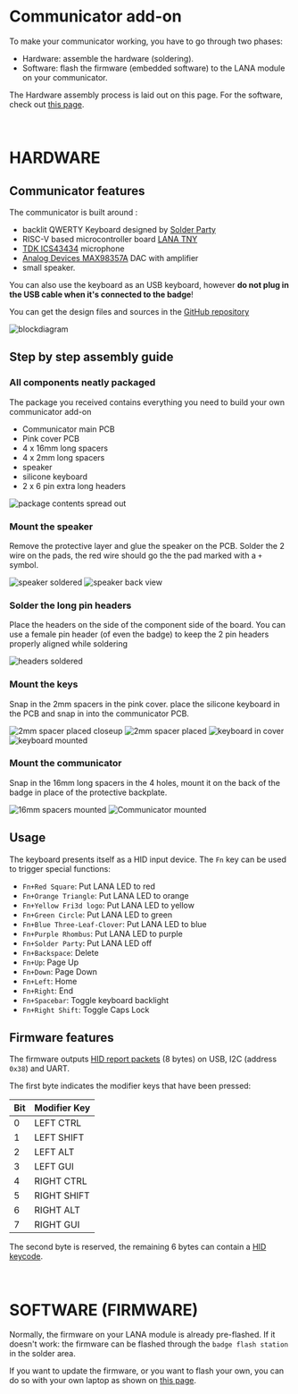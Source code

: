 # Communicator add-on

To make your communicator working, you have to go through two phases:
- Hardware: assemble the hardware (soldering).
- Software: flash the firmware (embedded software) to the LANA module on your communicator.

The Hardware assembly process is laid out on this page. For the software, check out <a href="https://fri3dcamp.github.io/badge_2024/en/communicator/programming/">this page</a>.

&nbsp;<br>
# HARDWARE

## Communicator features

The communicator is built around :

- backlit QWERTY Keyboard designed by [Solder Party](https://www.solder.party/)
- RISC-V based microcontroller board [LANA TNY](https://phyx.be/LANA_TNY/)
- [TDK ICS43434](https://invensense.tdk.com/products/ics-43434/) microphone
- [Analog Devices MAX98357A](https://www.analog.com/en/products/max98357a.html) DAC with amplifier
- small speaker.

You can also use the keyboard as an USB keyboard, however **do not plug in the USB cable when it's connected to the badge**!

You can get the design files and sources in the [GitHub repository](https://github.com/Fri3dCamp/communicator_2024)

![blockdiagram](blockdiagram.png)

## Step by step assembly guide

### All components neatly packaged

The package you received contains everything you need to build your own communicator add-on

- Communicator main PCB
- Pink cover PCB
- 4 x 16mm long spacers
- 4 x 2mm long spacers
- speaker
- silicone keyboard
- 2 x 6 pin extra long headers

![package contents spread out](contents2.jpg)

### Mount the speaker

Remove the protective layer and glue the speaker on the PCB. Solder the 2 wire on the pads, the red wire should go the the pad marked with a `+` symbol.

![speaker soldered](speaker.jpg)
![speaker back view](speaker2.jpg)

### Solder the long pin headers

Place the headers on the side of the component side of the board. You can use a female pin header (of even the badge) to keep the 2 pin headers properly aligned while soldering

![headers soldered](headers.jpg)

### Mount the keys

Snap in the 2mm spacers in the pink cover. place the silicone keyboard in the PCB and snap in into the communicator PCB.

![2mm spacer placed closeup](pink_spacer.jpg)
![2mm spacer placed](pink_spacer_overview.jpg)
![keyboard in cover](pink_keyboard.jpg)
![keyboard mounted](pink_mounted.jpg)

### Mount the communicator

Snap in the 16mm long spacers in the 4 holes, mount it on the back of the badge in place of the protective backplate.

![16mm spacers mounted](16mm_spacer.jpg)
![Communicator mounted](communicator_mounted.jpg)

## Usage

The keyboard presents itself as a HID input device.
The `Fn` key can be used to trigger special functions:

- `Fn+Red Square`: Put LANA LED to red
- `Fn+Orange Triangle`: Put LANA LED to orange
- `Fn+Yellow Fri3d logo`: Put LANA LED to yellow
- `Fn+Green Circle`: Put LANA LED to green
- `Fn+Blue Three-Leaf-Clover`: Put LANA LED to blue
- `Fn+Purple Rhombus`: Put LANA LED to purple
- `Fn+Solder Party`: Put LANA LED off
- `Fn+Backspace`: Delete
- `Fn+Up`: Page Up
- `Fn+Down`: Page Down
- `Fn+Left`: Home
- `Fn+Right`: End
- `Fn+Spacebar`: Toggle keyboard backlight
- `Fn+Right Shift`: Toggle Caps Lock

## Firmware features

The firmware outputs [HID report packets](https://files.microscan.com/helpfiles/ms4_help_file/ms-4_help-02-46.html) (8 bytes) on USB, I2C (address `0x38`) and UART.

The first byte indicates the modifier keys that have been pressed:

| Bit | Modifier Key |
| --- | ------------ |
| 0   | LEFT CTRL    |
| 1   | LEFT SHIFT   |
| 2   | LEFT ALT     |
| 3   | LEFT GUI     |
| 4   | RIGHT CTRL   |
| 5   | RIGHT SHIFT  |
| 6   | RIGHT ALT    |
| 7   | RIGHT GUI    |

The second byte is reserved, the remaining 6 bytes can contain a [HID keycode](https://gist.github.com/MightyPork/6da26e382a7ad91b5496ee55fdc73db2).

&nbsp;<br>
# SOFTWARE (FIRMWARE)
Normally, the firmware on your LANA module is already pre-flashed. If it doesn't work: the firmware can be flashed through the `badge flash station` in the solder area.

If you want to update the firmware, or you want to flash your own, you can do so with your own laptop as shown on <a href="https://fri3dcamp.github.io/badge_2024/en/communicator/programming/">this page</a>.

